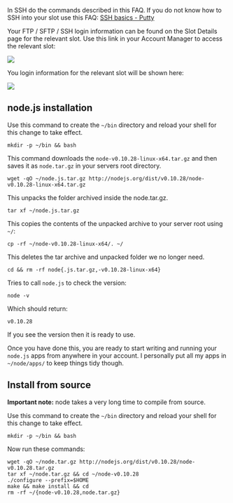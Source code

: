 
In SSH do the commands described in this FAQ. If you do not know how to SSH into your slot use this FAQ: [SSH basics - Putty](https://www.feralhosting.com/faq/view?question=12)

Your FTP / SFTP / SSH login information can be found on the Slot Details page for the relevant slot. Use this link in your Account Manager to access the relevant slot:

![](https://raw.github.com/feralhosting/feralfilehosting/master/Feral%20Wiki/0%20Generic/slot_detail_link.png)

You login information for the relevant slot will be shown here:

![](https://raw.github.com/feralhosting/feralfilehosting/master/Feral%20Wiki/0%20Generic/slot_detail_ssh.png)

node.js installation
---

Use this command to create the `~/bin` directory and reload your shell for this change to take effect.

~~~
mkdir -p ~/bin && bash
~~~

This command downloads the `node-v0.10.28-linux-x64.tar.gz` and then saves it as `node.tar.gz` in your servers root directory.

~~~
wget -qO ~/node.js.tar.gz http://nodejs.org/dist/v0.10.28/node-v0.10.28-linux-x64.tar.gz
~~~

This unpacks the folder archived inside the node.tar.gz.

~~~
tar xf ~/node.js.tar.gz
~~~

This copies the contents of the unpacked archive to your server root using  `~/`:

~~~
cp -rf ~/node-v0.10.28-linux-x64/. ~/
~~~

This deletes the tar archive and unpacked folder we no longer need.

~~~
cd && rm -rf node{.js.tar.gz,-v0.10.28-linux-x64}
~~~

Tries to call `node.js` to check the version:

~~~
node -v
~~~

Which should return:

~~~
v0.10.28
~~~

If you see the version then it is ready to use.

Once you have done this, you are ready to start writing and running your `node.js` apps from anywhere in your account. I personally put all my apps in `~/node/apps/` to keep things tidy though.

Install from source
---

**Important note:** node takes a very long time to compile from source.

Use this command to create the `~/bin` directory and reload your shell for this change to take effect.

~~~
mkdir -p ~/bin && bash
~~~

Now run these commands:

~~~
wget -qO ~/node.tar.gz http://nodejs.org/dist/v0.10.28/node-v0.10.28.tar.gz
tar xf ~/node.tar.gz && cd ~/node-v0.10.28
./configure --prefix=$HOME
make && make install && cd
rm -rf ~/{node-v0.10.28,node.tar.gz}
~~~




